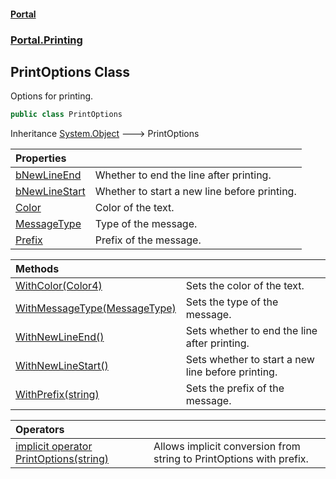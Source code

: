 #### [Portal](index.md 'index')
### [Portal.Printing](Portal.Printing.md 'Portal.Printing')

## PrintOptions Class

Options for printing.

```csharp
public class PrintOptions
```

Inheritance [System.Object](https://docs.microsoft.com/en-us/dotnet/api/System.Object 'System.Object') &#129106; PrintOptions

| Properties | |
| :--- | :--- |
| [bNewLineEnd](PrintOptions.bNewLineEnd.md 'Portal.Printing.PrintOptions.bNewLineEnd') | Whether to end the line after printing. |
| [bNewLineStart](PrintOptions.bNewLineStart.md 'Portal.Printing.PrintOptions.bNewLineStart') | Whether to start a new line before printing. |
| [Color](PrintOptions.Color.md 'Portal.Printing.PrintOptions.Color') | Color of the text. |
| [MessageType](PrintOptions.MessageType.md 'Portal.Printing.PrintOptions.MessageType') | Type of the message. |
| [Prefix](PrintOptions.Prefix.md 'Portal.Printing.PrintOptions.Prefix') | Prefix of the message. |

| Methods | |
| :--- | :--- |
| [WithColor(Color4)](PrintOptions.WithColor(Color4).md 'Portal.Printing.PrintOptions.WithColor(Vortice.Mathematics.Color4)') | Sets the color of the text. |
| [WithMessageType(MessageType)](PrintOptions.WithMessageType(MessageType).md 'Portal.Printing.PrintOptions.WithMessageType(Portal.Printing.MessageType)') | Sets the type of the message. |
| [WithNewLineEnd()](PrintOptions.WithNewLineEnd().md 'Portal.Printing.PrintOptions.WithNewLineEnd()') | Sets whether to end the line after printing. |
| [WithNewLineStart()](PrintOptions.WithNewLineStart().md 'Portal.Printing.PrintOptions.WithNewLineStart()') | Sets whether to start a new line before printing. |
| [WithPrefix(string)](PrintOptions.WithPrefix(string).md 'Portal.Printing.PrintOptions.WithPrefix(string)') | Sets the prefix of the message. |

| Operators | |
| :--- | :--- |
| [implicit operator PrintOptions(string)](PrintOptions.implicitoperatorPrintOptions(string).md 'Portal.Printing.PrintOptions.op_Implicit Portal.Printing.PrintOptions(string)') | Allows implicit conversion from string to PrintOptions with prefix. |
